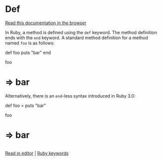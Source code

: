 # Def

[Read this documentation in the browser](https://github.com/Shopify/ruby-lsp/blob/main/static_docs/def.md)

In Ruby, a method is defined using the `def` keyword. The method definition ends with the `end` keyword. A standard method definition for a method named `foo` is as follows:

def foo
puts "bar"
end

foo

# => bar

Alternatively, there is an `end`-less syntax introduced in Ruby 3.0:

def foo = puts "bar"

foo

# => bar

```ruby

```

[Read in editor](static_docs/def.md) | [Ruby keywords](https://docs.ruby-lang.org/en/3.3/keywords_rdoc.html)
